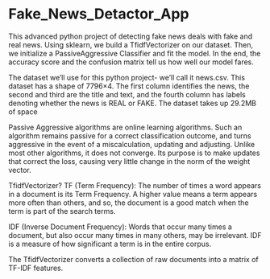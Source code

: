# Fake_News_Detactor_App
This advanced python project of detecting fake news deals with fake and real news. Using sklearn, we build a TfidfVectorizer on our dataset. Then, we initialize a PassiveAggressive Classifier and fit the model. In the end, the accuracy score and the confusion matrix tell us how well our model fares.

The dataset we’ll use for this python project- we’ll call it news.csv. This dataset has a shape of 7796×4. The first column identifies the news, the second and third are the title and text, and the fourth column has labels denoting whether the news is REAL or FAKE. The dataset takes up 29.2MB of space

Passive Aggressive algorithms are online learning algorithms. Such an algorithm remains passive for a correct classification outcome, and turns aggressive in the event of a miscalculation, updating and adjusting. Unlike most other algorithms, it does not converge. Its purpose is to make updates that correct the loss, causing very little change in the norm of the weight vector.

TfidfVectorizer?
TF (Term Frequency): The number of times a word appears in a document is its Term Frequency. A higher value means a term appears more often than others, and so, the document is a good match when the term is part of the search terms.

IDF (Inverse Document Frequency): Words that occur many times a document, but also occur many times in many others, may be irrelevant. IDF is a measure of how significant a term is in the entire corpus.

The TfidfVectorizer converts a collection of raw documents into a matrix of TF-IDF features.
